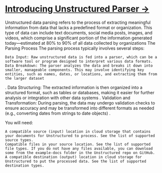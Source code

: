 <h1><u>Introducing Unstructured Parser -></u></h1>


Unstructured data parsing refers to the process of extracting meaningful information from data that lacks a predefined format or organization. This type of data can include text documents, social media posts, images, and videos, which comprise a significant portion of the information generated today—estimated at 80% to 90% of all data collected by organizations
The Parsing Process
The parsing process typically involves several steps:

    Data Input: Raw unstructured data is fed into a parser, which can be a software tool or program designed to interpret various data formats.
    Data Breakdown: The parser analyzes the data and breaks it down into smaller, manageable components. This may involve identifying key entities, such as names, dates, or locations, and extracting them from the larger dataset

.
Data Structuring: The extracted information is then organized into a structured format, such as tables or databases, making it easier for further analysis or integration with other data systems
.
Validation and Transformation: During parsing, the data may undergo validation checks to ensure accuracy and may be transformed into different formats as needed (e.g., converting dates from strings to date objects)
.

You will need:

    A compatible source (input) location in cloud storage that contains your documents for Unstructured to process. See the list of supported source types.
    Compatible files in your source location. See the list of supported file types. If you do not have any files available, you can download some from the example-docs folder in the Unstructured repo on GitHub.
    A compatible destination (output) location in cloud storage for Unstructured to put the processed data. See the list of supported destination types.
